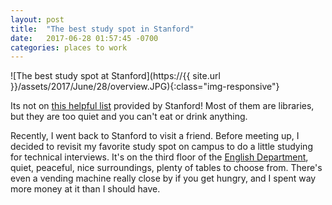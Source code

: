 ```yaml
---
layout: post
title:  "The best study spot in Stanford"
date:   2017-06-28 01:57:45 -0700
categories: places to work
---
```


![The best study spot at Stanford](https://{{ site.url }}/assets/2017/June/28/overview.JPG){:class="img-responsive"}

Its not on [this helpful list](http://library.stanford.edu/using/study) provided by Stanford!
Most of them are libraries, but they are too quiet and you can't eat or drink anything.

Recently, I went back to Stanford to visit a friend. Before meeting up,
I decided to revisit my favorite study spot on campus to do a little studying for technical interviews.
It's on the third floor of the 
[English Department](https://english.stanford.edu/about/contact-and-location),
quiet, peaceful, nice surroundings, 
plenty of tables to choose from. 
There's even a vending machine really close by if you get hungry,
and I spent way more money at it than I should have.



